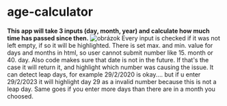 # age-calculator

**This app will take 3 inputs (day, month, year) and calculate how much time has passed since then.**
![obrázok](https://github.com/skrinkook/age-calculator/assets/23417443/765de0b6-4050-491f-8b5f-69964c00ae5e)
Every input is checked if it was not left empty, if so it will be highlighted.
There is set max. and min. value for days and months in html, so user cannot submit number like 15. month or 40. day.
Also code makes sure that date is not in the future. If that's the case it will return it, and highlight which number was causing the issue.
It can detect leap days, for example 29/2/2020 is okay.... but if u enter 29/2/2023 it will highlight day 29 as a invalid number because this is not a leap day.
Same goes if you enter more days than there are in a month you choosed.
